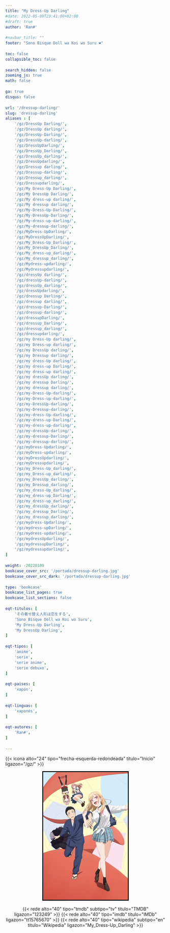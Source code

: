 ```yaml
---
title: "My Dress-Up Darling"
#date: 2022-05-09T23:41:00+02:00
#draft: true
author: 'Ran#'

#navbar_title: ""
footer: "Sono Bisque Doll wa Koi wo Suru ❤️"

toc: false
collapsible_toc: false

search_hidden: false
zooming_js: true
math: false

ga: true
disqus: false

url: '/dressup-darling/'
slug: 'dressup-darling'
aliases : [
    '/gz/DressUp Darling/',
    '/gz/DressUp darling/',
    '/gz/DressUp-Darling/',
    '/gz/DressUp-darling/',
    '/gz/DressUpDarling/',
    '/gz/DressUp_Darling/',
    '/gz/DressUp_darling/',
    '/gz/DressUpdarling/',
    '/gz/Dressup darling/',
    '/gz/Dressup-darling/',
    '/gz/Dressup_darling/',
    '/gz/Dressupdarling/',
    '/gz/My Dress-Up Darling/',
    '/gz/My DressUp Darling/',
    '/gz/My dress-up darling/',
    '/gz/My dressup darling/',
    '/gz/My-Dress-Up-Darling/',
    '/gz/My-DressUp-Darling/',
    '/gz/My-dress-up-darling/',
    '/gz/My-dressup-darling/',
    '/gz/MyDress-UpDarling/',
    '/gz/MyDressUpDarling/',
    '/gz/My_Dress-Up_Darling/',
    '/gz/My_DressUp_Darling/',
    '/gz/My_dress-up_darling/',
    '/gz/My_dressup_darling/',
    '/gz/Mydress-updarling/',
    '/gz/Mydressupdarling/',
    '/gz/dressUp darling/',
    '/gz/dressUp-darling/',
    '/gz/dressUp_darling/',
    '/gz/dressUpdarling/',
    '/gz/dressup Darling/',
    '/gz/dressup darling/',
    '/gz/dressup-Darling/',
    '/gz/dressup-darling/',
    '/gz/dressupDarling/',
    '/gz/dressup_Darling/',
    '/gz/dressup_darling/',
    '/gz/dressupdarling/',
    '/gz/my Dress-Up darling/',
    '/gz/my Dress-up darling/',
    '/gz/my DressUp darling/',
    '/gz/my Dressup darling/',
    '/gz/my dress-Up darling/',
    '/gz/my dress-up Darling/',
    '/gz/my dress-up darling/',
    '/gz/my dressUp darling/',
    '/gz/my dressup Darling/',
    '/gz/my dressup darling/',
    '/gz/my-Dress-Up-darling/',
    '/gz/my-Dress-up-darling/',
    '/gz/my-DressUp-darling/',
    '/gz/my-Dressup-darling/',
    '/gz/my-dress-Up-darling/',
    '/gz/my-dress-up-Darling/',
    '/gz/my-dress-up-darling/',
    '/gz/my-dressUp-darling/',
    '/gz/my-dressup-Darling/',
    '/gz/my-dressup-darling/',
    '/gz/myDress-Updarling/',
    '/gz/myDress-updarling/',
    '/gz/myDressUpdarling/',
    '/gz/myDressupdarling/',
    '/gz/my_Dress-Up_darling/',
    '/gz/my_Dress-up_darling/',
    '/gz/my_DressUp_darling/',
    '/gz/my_Dressup_darling/',
    '/gz/my_dress-Up_darling/',
    '/gz/my_dress-up_Darling/',
    '/gz/my_dress-up_darling/',
    '/gz/my_dressUp_darling/',
    '/gz/my_dressup_Darling/',
    '/gz/my_dressup_darling/',
    '/gz/mydress-Updarling/',
    '/gz/mydress-upDarling/',
    '/gz/mydress-updarling/',
    '/gz/mydressUpdarling/',
    '/gz/mydressupDarling/',
    '/gz/mydressupdarling/',
]

weight: -20220109
bookcase_cover_src: '/portada/dressup-darling.jpg'
bookcase_cover_src_dark: '/portada/dressup-darling.jpg'

type: 'bookcase'
bookcase_list_pages: true
bookcase_list_sections: false

eqt-titulos: [
    'その着せ替え人形は恋をする',
    'Sono Bisque Doll wa Koi wo Suru',
    'My Dress-Up Darling',
    'My DressUp Darling',
]

eqt-tipos: [
    'anime',
    'serie',
    'serie anime',
    'serie debuxo',
]

eqt-paises: [
    'xapón',
]

eqt-linguas: [
    'xaponés',
]

eqt-autores: [
    'Ran#',
]

---
```


{{< icona alto="24" tipo="frecha-esquerda-redondeada" titulo="Inicio" ligazon="/gz/" >}}

<div style="text-align: center">
<img style="border: 3px solid currentColor" height=400 title="My Dress-Up Darling" alt="My Dress-Up Darling" src="/portada/dressup-darling.jpg">

{{< rede alto="40" tipo="tmdb" subtipo="tv" titulo="TMDB" ligazon="123249" >}}
{{< rede alto="40" tipo="imdb" titulo="IMDb" ligazon="tt15765670" >}}
{{< rede alto="40" tipo="wikipedia" subtipo="en" titulo="Wikipedia" ligazon="My_Dress-Up_Darling" >}}
</div>
